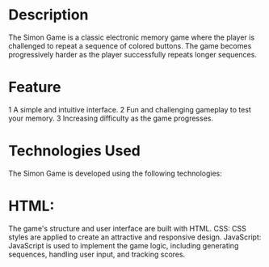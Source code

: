 # Description
The Simon Game is a classic electronic memory game where the player is challenged to repeat a sequence of colored buttons. The game becomes progressively harder as the player successfully repeats longer sequences.

# Feature
1 A simple and intuitive interface.
2 Fun and challenging gameplay to test your memory.
3 Increasing difficulty as the game progresses.

# Technologies Used 

The Simon Game is developed using the following technologies:

# HTML: 
The game's structure and user interface are built with HTML.
CSS: CSS styles are applied to create an attractive and responsive design.
JavaScript: JavaScript is used to implement the game logic, including generating sequences, handling user input, and tracking scores.
